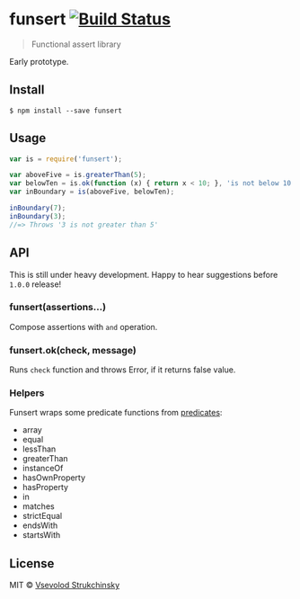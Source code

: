 # funsert [![Build Status](https://travis-ci.org/floatdrop/funsert.svg?branch=master)](https://travis-ci.org/floatdrop/funsert)

> Functional assert library

Early prototype.

## Install

```
$ npm install --save funsert
```


## Usage

```js
var is = require('funsert');

var aboveFive = is.greaterThan(5);
var belowTen = is.ok(function (x) { return x < 10; }, 'is not below 10');
var inBoundary = is(aboveFive, belowTen);

inBoundary(7);
inBoundary(3);
//=> Throws '3 is not greater than 5'
```


## API

This is still under heavy development. Happy to hear suggestions before `1.0.0` release!

### funsert(assertions...)

Compose assertions with `and` operation.

### funsert.ok(check, message)

Runs `check` function and throws Error, if it returns false value.

### Helpers

Funsert wraps some predicate functions from [predicates](https://github.com/wookieb/predicates):

- array
- equal
- lessThan
- greaterThan
- instanceOf
- hasOwnProperty
- hasProperty
- in
- matches
- strictEqual
- endsWith
- startsWith

## License

MIT © [Vsevolod Strukchinsky](http://github.com/floatdrop)
